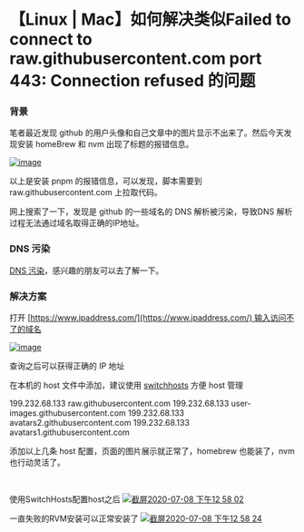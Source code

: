 # 【Linux | Mac】如何解决类似Failed to connect to raw.githubusercontent.com port 443: Connection refused 的问题


### 背景

笔者最近发现 github 的用户头像和自己文章中的图片显示不出来了。然后今天发现安装 homeBrew 和 nvm 出现了标题的报错信息。

[![image](https://img-blog.csdnimg.cn/img_convert/0c3a058e3e08dfbb1878918fd6cc30e1.png)](https://user-images.githubusercontent.com/11072796/82433212-b5f11f80-9ac3-11ea-886e-6fe17edc1d2e.png)

以上是安装 pnpm 的报错信息，可以发现，脚本需要到 raw.githubusercontent.com 上拉取代码。

网上搜索了一下，发现是 github 的一些域名的 DNS 解析被污染，导致DNS 解析过程无法通过域名取得正确的IP地址。

### DNS 污染

[DNS 污染](https://zhuanlan.zhihu.com/p/101908711)，感兴趣的朋友可以去了解一下。

### 解决方案

打开 [https://www.ipaddress.com/](https://www.ipaddress.com/) 输入访问不了的域名

[![image](https://img-blog.csdnimg.cn/img_convert/efc23d8912bc3c5f5bf121c54a2fca4b.png)](https://user-images.githubusercontent.com/11072796/82434255-2e0c1500-9ac5-11ea-8102-9ebe8475ea34.png)

查询之后可以获得正确的 IP 地址

在本机的 host 文件中添加，建议使用 [switchhosts](https://github.com/oldj/SwitchHosts/releases) 方便 host 管理

199.232.68.133 raw.githubusercontent.com
199.232.68.133 user-images.githubusercontent.com
199.232.68.133 avatars2.githubusercontent.com
199.232.68.133 avatars1.githubusercontent.com

添加以上几条 host 配置，页面的图片展示就正常了，homebrew 也能装了，nvm 也行动灵活了。

 

使用SwitchHosts配置host之后
[![截屏2020-07-08 下午12 58 02](https://img-blog.csdnimg.cn/img_convert/4a97c0f9c0b548996b4317747fbc4e49.png)](https://user-images.githubusercontent.com/10241716/86878061-c19fb080-c11a-11ea-918a-424f4dc5ccd2.png)

一直失败的RVM安装可以正常安装了
[![截屏2020-07-08 下午12 58 24](https://img-blog.csdnimg.cn/img_convert/7430198697d322d9ff49529438ab3291.png)](https://user-images.githubusercontent.com/10241716/86878116-d5e3ad80-c11a-11ea-93bc-892ce780b50d.png)

